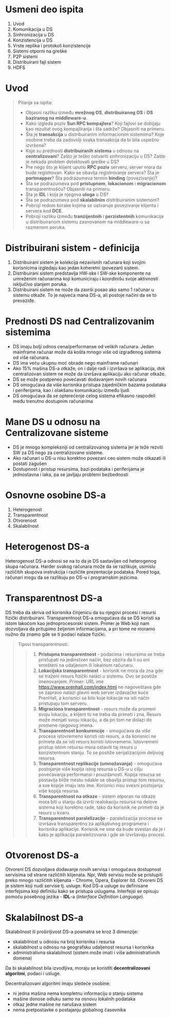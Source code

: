 # Usmeni deo ispita
1. Uvod 
2. Komunikacija u DS
3. Sinhronizacija u DS
4. Konzistencija u DS
5. Vrste replika i protokoli konzistencije
6. Sistemi otporni na greške
7. P2P sistemi
8. Distribuirani fajl sistem
9. HDFS


# Uvod 
> Pitanja sa ispita:
> - Objasni razliku između **mrežnog OS**, **distribuiranog OS** i **OS baziranog na middleware-u**.
> - Kako izgleda poziv **Sun RPC kompajlera**? Koji fajlovi se dobijaju kao rezultat ovog kompajliranja i šta sadrže? Objasniti na primeru.
> - Šta je **transakcija** u distribuiranim informacionim sistemima? Koje osobine treba da zadovolji svaka transakcija da bi bila uspešno izvršena?
> - Koje su prednosti **distribuiranih sistema** u odnosu na **centralizovani**? Zašto je teško ostvariti sinhronizaciju u DS? Zašto je nekada problem detektovati greške u DS?
> - Pre nego što je klijent uputio **RPC poziv** serveru, server mora da bude registrovan. Kako se obavlja registrovanje servera? Šta je **portmapper**? Šta podrazumeva termin **binding** (povezivanje)?
> - Šta se podrazumeva pod **pristupnom**, **lokacionom** i **migracionom** transparentnošću? Objasniti na primeru. 
> - Šta je **IDL** i koja je njegova **uloga** u DS?
> - Šta se podrazumeva pod **skalabilnim** distribuiranim sistemom? 
> - Pobroji redom korake kojima se ostvaruje povezivanje klijenta i servera kod **DCE**.
> - Pobroji razliku između **tranzijentnih** i **perzistentnih** komunikacija u distribuiranom sistemu zasnovanom na middleware-u sa razmenom poruka. 

# Distribuirani sistem - definicija

1. Distribuirani sistem je kolekcija nezavisnih računara koji svojim korisnicima izgledaju kao jedan koheretni (povezan) sistem. 
2. Distribuirani sistem predstavlja HW-ske i SW-ske komponente na umreženim računarima koji komuniciraju i koordinišu svoje aktivnosti isključivo slanjem poruka. 
3. Distribuirani sistem ne može da završi posao ako samo 1 računar u sistemu otkaže. To je najveća mana DS-a, ali postoje načini da se to prevaziđe. 

# Prednosti DS nad Centralizovanim sistemima

- DS imaju bolji odnos cena/performanse od velikih računara. Jedan mainframe računar može da košta mnogo više od izgrađenog sistema od više računara. 
- DS ima veću ukupnu moć obrade nego mainframe računari
- Ako 15% mašina DS-a otkaže, on i dalje radi i izvršava se aplikacija, dok centralizovan sistem ne može da izvršava aplikaciju ako računar otkaže. 
- DS se može postpeneo povećavati dodavanjem novih računara
- DS omogućava da više korisnika pristupa zajedničkim bazama podataka i periferijama, kao i olakšanu komunikaciju između ljudi
- DS omogućava da se opterećenje celog sistema efikasno raspodeli među trenutno dostupnim računarima

# Mane DS u odnosu na Centralizovane sisteme

- DS je mnogo kompleksniji od centralizovanog sistema jer je teže rezviti SW za DS nego za centralizovane sisteme. 
- Ako računari u DS-u nisu korektno povezani ceo sistem može otkazati ili postati zagušen
- Dostupnost i pristup resursima, bazi podataka i periferijama je jednostavna i laka, pa se javljaju problemi bezbednosti 

# Osnovne osobine DS-a

1. Heterogenost
2. Transparentnost
3. Otvorenost
4. Skalabilnost

# Heterogenost DS-a 

Heterogenost DS-a odnosi se na to da je DS sastavljen od heterogenog skupa računara. Harder svakog računara može da se razlikuje, usmislu različitih skupova instrukcija i različite prezentacije podataka. Pored toga, računari mogu da se razlikuju po OS-u i programskim jezicima.

# Transparentnost DS-a

DS treba da skriva od korisnika činjenicu da su njegovi procesi i resursi fizički distribuirani. Transparentnost DS-a omogućava da se DS koristi sa istom lakoćom kao jednoprocesorski sistem. Primer je Web koji nam dozvoljava da pritupimo željenim informacijama, a pri tome ne moramo nužno da znamo gde se ti podaci nalaze fizički.

> Tipovi transparentnosti:
> > 1. **Pristupna transparentnost** - podacima i resursima se treba pristupati na jedinstven način, bez obzira da li su oni smešteni na udaljenom ili lokalnom računaru.
> > 2. **Lokacijska transparentnost** - korisnik ne mora da zna gde se traženi resurs fizički nalazi u sistemu. Ovo se postiže imenovanjem. Primer: URL ime https://www.prenhall.com/index.html ne nagoveštava gde se zapravo nalazi glavni web server izdavačke kuće PrenHall, a korisnici sa bilo koje lokacije na isti način pristupaju tom serveru.
> > 3. **Migraciona transparentnost** - resurs može da promeni svoju lokaciju, a klijent to ne treba da primeti i zna. Resurs može menjati svoju lokaciju, a da pri tom ne dolazi do promene njegovog imena.
> > 4. **Transparentnost konkurencije** - omogućava da više procesa istovremeno koristi isti resurs, a da korisnici ne primete da se isti resurs koristi istovremeno. Istovremeni pristup istom resursu mora ostaviti taj resurs u konzistentnom stanju. To se postiže serijalizacijom deljivog resursa. 
> > 5. **Transparentnost replikacije (umnožavanja)** - omogućava postojanje više kopija istog resursa u DS-u u cilju povećavanja performansi i pouzdanosti. Kopija resursa se postavlja bliže mestu odakle se obavlja pristup tom resursu, a sve kopije imaju isto ime. Korisnici nisu svesni postojanja više kopija resursa. 
> > 6. **Transparentnost na otkaze** - sistem otporan na otkaze mora biti u stanju da izvrši realokaciju resursa na delove sistema koji korektno rade, tako da korisnik ne primeti da je resurs u kvaru. 
> > 7. **Transparentnost paralelizacije** - paralelizacija procesa se izvršava transparentno za aplikativnog programera i korisnika aplikacije. Korisnik ne sme da bude svestan da je i kako je aplikacija paralelizovana i gde se izvršavaju procesi. 

# Otvorenost DS-a 

Otvoreni DS dozvoljava dodavanje novih servisa i omogućava dostupnost servisima od strane različitih klijenata. Npr, Web servisu može se pristupiti preko mnogo različitih klijenata - Chrome, Opera, Explorer itd. 
Otvoreni DS je sistem koji nudi servise tj. usluge. Kod DS-a usluge su definisane interfejsima koji definišu kako se pristupa uslugama. Interfejsi se opisuju pomoću posebnog jezika - **IDL**-a (*Interface Definition Language*).

# Skalabilnost DS-a

Skalabilnost ili proširljivost DS-a posmatra se kroz 3 dimenzije:
- skalabilnost u odnosu na broj korisnika i resursa
- skalabilnost u odnosu na geografsku udaljenost resursa i korisnika
- administrativna skalabilnost (sistem može imati i više administrativnih domena)

Da bi skalabilnost bila izvodljiva, moraju se koristiti **decentralizovani algoritmi**, podaci i usluge. 

Decentralizovani algoritmi imaju sledeće osobine: 
- ni jedna mašina nema kompletnu informaciju o stanju sistema
- mašine donose odluku samo na osnovu lokalnih podataka 
- otkaz jedne mašine ne narušava sistem
- nema pretpostavke o postajanju globalnog časovnika 
